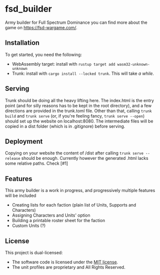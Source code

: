 # fsd_builder
Army builder for Full Spectrum Dominance
you can find more about the game on https://fsd-wargame.com/.



## Installation
To get started, you need the following:
* WebAssembly target: install with `rustup target add wasm32-unknown-unknown`
* Trunk: install with `cargo install --locked trunk`. This will take _a while_.

## Serving
Trunk should be doing all the heavy lifting here. The index.html is the entry point (and for silly reasons has to be kept in the root directory), and a few directions are provided in the trunk.toml file. Other than that, calling `trunk build` and `trunk serve` (or, if you're feeling fancy, `trunk serve --open`) should set up the website on localhost:8080.
The intermediate files will be copied in a dist folder (which is in .gitignore) before serving.

## Deployment
Copying on your website the content of /dist after calling `trunk serve --release` should be enough. Currently however the generated .html lacks some relative paths. Check [#1] 

## Features 
This army builder is a work in progress, and progressively multiple features will be included
* Creating lists for each faction (plain list of Units, Supports and Characters)
* Assigning Characters and Units' option
* Building a printable roster sheet for the faction
* Custom Units (?)

## License
This project is dual-licensed:

- The software code is licensed under the [MIT license](LICENSE-MIT).
- The unit profiles are proprietary and All Rights Reserved. 

